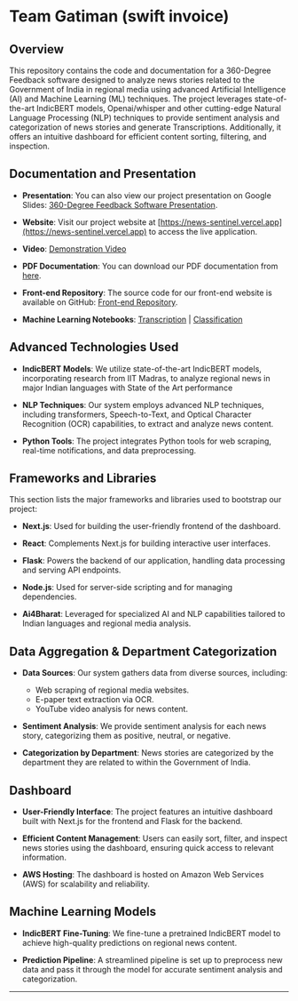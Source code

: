 # Team Gatiman (swift invoice)

## Overview

This repository contains the code and documentation for a 360-Degree Feedback software designed to analyze news stories related to the Government of India in regional media using advanced Artificial Intelligence (AI) and Machine Learning (ML) techniques. The project leverages state-of-the-art IndicBERT models, Openai/whisper and other cutting-edge Natural Language Processing (NLP) techniques to provide sentiment analysis and categorization of news stories and generate Transcriptions. Additionally, it offers an intuitive dashboard for efficient content sorting, filtering, and inspection.

## Documentation and Presentation

- **Presentation**: You can also view our project presentation on Google Slides: [360-Degree Feedback Software Presentation](https://docs.google.com/presentation/d/1CQxLp7KTIL6lFj_IGeytFig2zTveJV-oHmVmx2IRhMQ/edit?usp=sharing).

- **Website**: Visit our project website at [https://news-sentinel.vercel.app](https://news-sentinel.vercel.app) to access the live application.
- **Video**: [Demonstration Video](https://youtu.be/9aGFpSddyns)

- **PDF Documentation**: You can download our PDF documentation from [here](https://drive.google.com/drive/folders/1iMRBhs91exi_Q-Zhb-0N2q606N-LXH9g?usp=drive_link).

- **Front-end Repository**: The source code for our front-end website is available on GitHub: [Front-end Repository](https://github.com/Paras-Roy/news_sentinel).
  
- **Machine Learning Notebooks**:  [Transcription](https://www.kaggle.com/code/anshtanwar/transcription-whisper-model) | [Classification](https://www.kaggle.com/code/anshtanwar/classify-news)
  
## Advanced Technologies Used

- **IndicBERT Models**: We utilize state-of-the-art IndicBERT models, incorporating research from IIT Madras, to analyze regional news in major Indian languages with State of the Art performance

- **NLP Techniques**: Our system employs advanced NLP techniques, including transformers, Speech-to-Text, and Optical Character Recognition (OCR) capabilities, to extract and analyze news content.

- **Python Tools**: The project integrates Python tools for web scraping, real-time notifications, and data preprocessing.

## Frameworks and Libraries

This section lists the major frameworks and libraries used to bootstrap our project:

- **Next.js**: Used for building the user-friendly frontend of the dashboard.

- **React**: Complements Next.js for building interactive user interfaces.

- **Flask**: Powers the backend of our application, handling data processing and serving API endpoints.

- **Node.js**: Used for server-side scripting and for managing dependencies.

- **Ai4Bharat**: Leveraged for specialized AI and NLP capabilities tailored to Indian languages and regional media analysis.

## Data Aggregation & Department Categorization

- **Data Sources**: Our system gathers data from diverse sources, including:
  - Web scraping of regional media websites.
  - E-paper text extraction via OCR.
  - YouTube video analysis for news content.

- **Sentiment Analysis**: We provide sentiment analysis for each news story, categorizing them as positive, neutral, or negative.

- **Categorization by Department**: News stories are categorized by the department they are related to within the Government of India.

## Dashboard

- **User-Friendly Interface**: The project features an intuitive dashboard built with Next.js for the frontend and Flask for the backend.

- **Efficient Content Management**: Users can easily sort, filter, and inspect news stories using the dashboard, ensuring quick access to relevant information.

- **AWS Hosting**: The dashboard is hosted on Amazon Web Services (AWS) for scalability and reliability.

## Machine Learning Models

- **IndicBERT Fine-Tuning**: We fine-tune a pretrained IndicBERT model to achieve high-quality predictions on regional news content.

- **Prediction Pipeline**: A streamlined pipeline is set up to preprocess new data and pass it through the model for accurate sentiment analysis and categorization.

---
